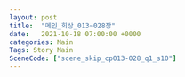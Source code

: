 ```yaml
---
layout: post
title:  "메인_회상_013~028장"
date:   2021-10-18 07:00:00 +0000
categories: Main
Tags: Story Main
SceneCode: ["scene_skip_cp013-028_q1_s10"]
---
```

